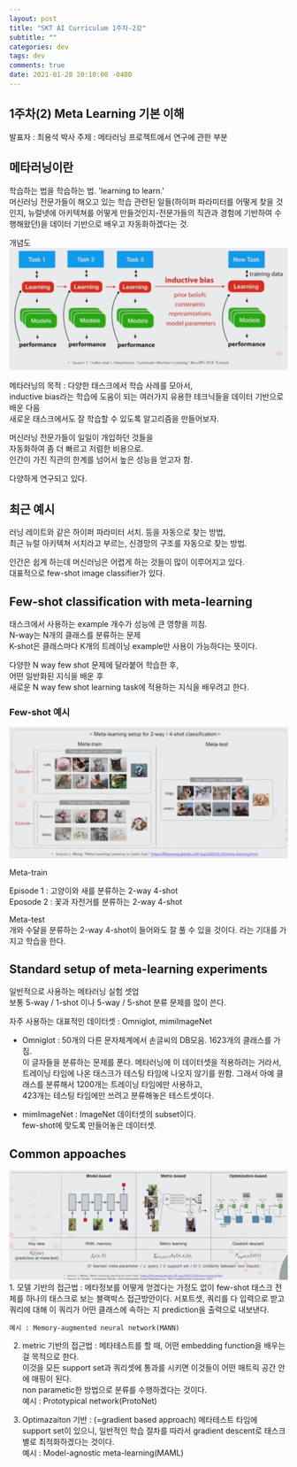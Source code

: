 ```yaml
---
layout: post
title: "SKT AI Curriculum 1주차-2강"
subtitle: ""
categories: dev
tags: dev
comments: true
date: 2021-01-20 20:10:00 -0400
---
```


## 1주차(2) Meta Learning 기본 이해
발표자 : 최용석 박사
주제 : 메타러닝 프로젝트에서 연구에 관한 부분  
    
## 메타러닝이란
학습하는 법을 학습하는 법. 'learning to learn.'        
머신러닝 전문가들이 해오고 있는 학습 관련된 일들(하이퍼 파라미터를 어떻게 찾을 것인지, 뉴럴넷에 아키텍쳐를 어떻게 만들것인지-전문가들의 직관과 경험에 기반하여 수행해왔던)을 데이터 기반으로 배우고 자동화하겠다는 것.      

 개념도     
<img src="/assets/img/posts/Cap 2021-01-30 14-21-24-326.jpg">  

메타러닝의 목적 : 다양한 태스크에서 학습 사례를 모아서,  
inductive bias라는 학습에 도움이 되는 여러가지 유용한 테크닉들을 데이터 기반으로 배운 다음           
새로운 태스크에서도 잘 학습할 수 있도록 알고리즘을 만들어보자.      

머신러닝 전문가들이 일일이 개입하던 것들을      
자동화하여 좀 더 빠르고 저렴한 비용으로.    
인간이 가진 직관의 한계를 넘어서 높은 성능을 얻고자 함.     

다양하게 연구되고 있다.     

## 최근 예시 
러닝 레이트와 같은 하이퍼 파라미터 서치. 등을 자동으로 찾는 방법,   
최근 뉴럴 아키텍쳐 서치라고 부르는, 신경망의 구조를 자동으로 찾는 방법.     

인간은 쉽게 하는데 머신러닝은 어렵게 하는 것들이 많이 이루어지고 있다.      
대표적으로 few-shot image classifier가 있다.        

## Few-shot classification with meta-learning       
태스크에서 사용하는 example 개수가 성능에 큰 영향을 끼침.   
N-way는 N개의 클래스를 분류하는 문제    
K-shot은 클래스마다 K개의 트레이닝 example만 사용이 가능하다는 뜻이다.      

다양한 N way few shot 문제에 달라붙어 학습한 후,    
어떤 일반화된 지식을 배운 후    
새로운 N way few shot learning task에 적용하는 지식을 배우려고 한다.     

### Few-shot 예시   
<img src="/assets/img/posts/Cap 2021-01-30 14-36-20-329.jpg">       

Meta-train   

Episode 1 : 고양이와 새를 분류하는 2-way 4-shot      
Eposode 2 : 꽃과 자전거를 분류하는 2-way 4-shot     

Meta-test     
개와 수달을 분류하는 2-way 4-shot이 들어와도 잘 풀 수 있을 것이다. 라는 기대를 가지고 학습을 한다.      


## Standard setup of meta-learning experiments  
일반적으로 사용하는 메타러닝 실험 셋업  
보통 5-way / 1-shot 이나 5-way / 5-shot 분류 문제를 많이 쓴다.

자주 사용하는 대표적인 데이터셋 : Omniglot, mimiImageNet

- Omniglot : 50개의 다른 문자체계에서 손글씨의 DB모음. 1623개의 클래스를 가짐.    
이 글자들을 분류하는 문제를 푼다.
메타러닝에 이 데이터셋을 적용하려는 거라서, 
트레이닝 타임에 나온 태스크가 테스팅 타임에 나오지 않기를 원함.
그래서 아예 클래스를 분류해서 1200개는 트레이닝 타임에만 사용하고,  
423개는 테스팅 타임에만 쓰려고 분류해놓은 테스트셋이다.

- mimImageNet : ImageNet 데이터셋의 subset이다.   
few-shot에 맞도록 만들어놓은 데이터셋.    

## Common appoaches

<img src="/assets/img/posts/Cap 2021-01-30 14-47-29-443.jpg">
1. 모델 기반의 접근법 : 메타정보를 어떻게 얻겠다는 가정도 없이 few-shot 태스크 전체를 하나의 태스크로 보는 블랙박스 접근방안이다.
서포트셋, 쿼리를 다 입력으로 받고 쿼리에 대해 이 쿼리가 어떤 클래스에 속하는 지 prediction을 출력으로 내보낸다.

    예시 : Memory-augmented neural network(MANN)  


2. metric 기반의 접근법 : 메타테스트를 할 때, 어떤 embedding function을 배우는 걸 목적으로 한다.    
    이것을 모든 support set과 쿼리셋에 통과를 시키면 이것들이 어떤 매트릭 공간 안에 매핑이 된다.   
   non parametic한 방법으로 분류를 수행하겠다는 것이다.  
   예시 : Prototypical network(ProtoNet)

3. Optimazaiton 기반 : (=gradient based approach) 메타테스트 타임에 support set이 있으니,  일반적인 학습 절차를 따라서 gradient descent로 태스크별로 최적화하겠다는 것이다.     
  예시 :  Model-agnostic meta-learning(MAML)
 